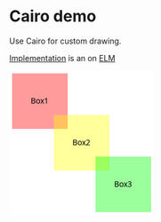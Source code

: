 # Cairo demo

Use Cairo for custom drawing.

[Implementation](https://github.com/fltk-rs/flemish/tree/main/demos/cairo_shadow_button) is an  on [ELM](https://github.com/fltk-rs/flemish)

![img](assets/scrot.png)
